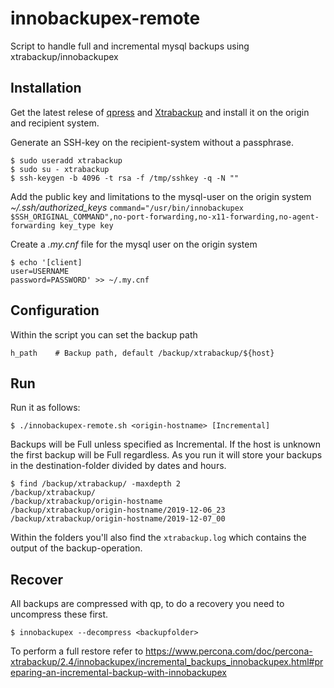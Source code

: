 # innobackupex-remote
Script to handle  full and incremental mysql backups using  xtrabackup/innobackupex

## Installation
Get the latest relese of [qpress](http://www.quicklz.com/) and [Xtrabackup](https://www.percona.com/downloads/Percona-XtraBackup-LATEST/) and install it on the origin and recipient  system.

Generate an SSH-key on the recipient-system without a passphrase.

```
$ sudo useradd xtrabackup
$ sudo su - xtrabackup
$ ssh-keygen -b 4096 -t rsa -f /tmp/sshkey -q -N ""
```

Add the public key and limitations to the mysql-user on the origin system *~/.ssh/authorized_keys*
`command="/usr/bin/innobackupex $SSH_ORIGINAL_COMMAND",no-port-forwarding,no-x11-forwarding,no-agent-forwarding key_type key`

Create a *.my.cnf* file for the mysql user on the origin system

```
$ echo '[client]
user=USERNAME
password=PASSWORD' >> ~/.my.cnf
```

## Configuration

Within the script you can set the backup path

```
h_path    # Backup path, default /backup/xtrabackup/${host}
```

## Run

Run it as follows:

`$ ./innobackupex-remote.sh <origin-hostname> [Incremental]`

Backups will be Full unless specified as Incremental. If the host is unknown the first backup will be Full regardless. As you run it will store your backups in the destination-folder divided by dates and hours.

```
$ find /backup/xtrabackup/ -maxdepth 2
/backup/xtrabackup/
/backup/xtrabackup/origin-hostname
/backup/xtrabackup/origin-hostname/2019-12-06_23
/backup/xtrabackup/origin-hostname/2019-12-07_00
```

Within the folders you'll also find the `xtrabackup.log` which contains the output of the backup-operation.

## Recover

All backups are compressed with qp, to do a recovery you need to uncompress these first.

`$ innobackupex --decompress <backupfolder>`

To perform a full restore refer to <https://www.percona.com/doc/percona-xtrabackup/2.4/innobackupex/incremental_backups_innobackupex.html#preparing-an-incremental-backup-with-innobackupex>
